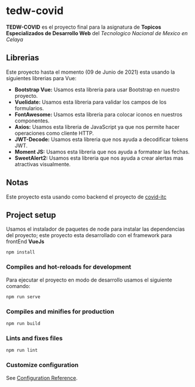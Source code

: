 # tedw-covid
**TEDW-COVID** es el proyecto final para la asignatura de __Topicos Especializados de Desarrollo Web__ del *Tecnologico Nacional de Mexico en Celaya*  

## Librerias
Este proyecto hasta el momento (09 de Junio de 2021) esta usando la siguientes librerias para Vue:
- **Bootstrap Vue:** Usamos esta libreria para usar Bootstrap en nuestro proyecto.
- **Vuelidate:** Usamos esta libreria para validar los campos de los formularios.
- **FontAwesome:** Usamos esta libreria para colocar iconos en nuestros componentes.
- **Axios:** Usamos esta libreria de JavaScript ya que nos permite hacer operaciones como cliente HTTP.
- **JWT-Decode:** Usamos esta libreria que nos ayuda a decodificar tokens JWT.
- **Moment JS:** Usamos esta libreria que nos ayuda a formatear las fechas.
- **SweetAlert2:** Usamos esta libreria que nos ayuda a crear alertas mas atractivas visualmente.

## Notas 
Este proyecto esta usando como backend el proyecto de [covid-itc](https://github.com/FernandoAcTr/covid-itc)
## Project setup
Usamos el instalador de paquetes de node para instalar las dependencias del proyecto; este proyecto esta desarrollado con el framework para frontEnd **VueJs**
```
npm install
```

### Compiles and hot-reloads for development
Para ejecutar el proyecto en modo de desarrollo usamos el siguiente comando:
```
npm run serve
```

### Compiles and minifies for production
```
npm run build
```

### Lints and fixes files
```
npm run lint
```

### Customize configuration
See [Configuration Reference](https://cli.vuejs.org/config/).
